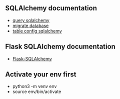 ## **SQLAlchemy** documentation

- [query sqlalchemy](https://docs.sqlalchemy.org/en/13/orm/query.html)
- [migrate database](https://flask-migrate.readthedocs.io/en/latest/)
- [table config sqlalchemy](https://docs.sqlalchemy.org/en/13/orm/extensions/declarative/table_config.html)

## Flask SQLAlchemy documentation

- [Flask-SQLAlchemy](https://flask-sqlalchemy.palletsprojects.com/en/2.x/)

## Activate your env first

- python3 -m venv env
- source env/bin/activate
